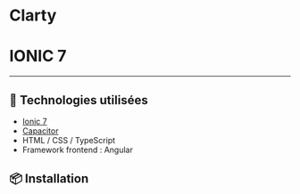 # Clarty 
# IONIC 7

_____
## 🚀 Technologies utilisées

- [Ionic 7](https://ionicframework.com/)
- [Capacitor](https://capacitorjs.com/)
- HTML / CSS / TypeScript
- Framework frontend : Angular 

## 📦 Installation


